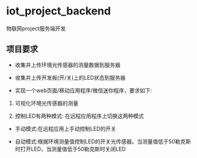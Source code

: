 # iot_project_backend
物联网project服务端开发

## 项目要求

- 收集并上传环境光传感器的测量数据到服务器

- 收集并上传开发板(开/关)上的LED状态到服务器

- 实现一个web页面/移动应用程序/微信迷你程序，要求如下:

1. 可视化环境光传感器的测量

2. 控制LED有两种模式: 在远程应用程序上切换这两种模式

- 手动模式:在远程应用上手动控制LED的开关

- 自动模式:根据环境测量值控制LED的开关光传感器。当测量值低于50勒克斯时打开LED，当测量值低于50勒克斯时关闭LED

